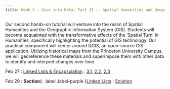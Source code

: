 ```yaml
---
title: Week 5 - Dive into Data, Part II -- Spatial Humanities and Geographic Information System
---
```


Our second hands-on tutorial will venture into the realm of Spatial Humanities and the Geographic Information System (GIS). Students will become acquainted with the transformative effects of the ‘Spatial Turn’ in Humanities, specifically highlighting the potential of GIS technology. Our practical component will center around QGIS, an open-source GIS application. Utilizing historical maps from the Princeton University Campus, we will georeference these materials and superimpose them with other data to identify and interpret changes over time.

Feb 27
: [Linked Lists & Encapsulation](#)
  : [3.1](#), [2.2](#), [2.3](#)

Feb 29
: **Section**{: .label .label-purple }[Linked Lists](#)
  : [Solution](#)
